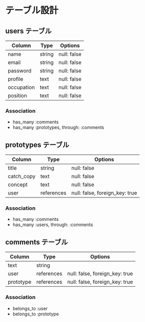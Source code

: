 # テーブル設計

## users テーブル

|   Column   |  Type  |  Options    |
| ---------- | ------ | ----------- |
| name       | string | null: false |
| email      | string | null: false |
| password   | string | null: false |
| profile    | text   | null: false |
| occupation | text   | null: false |
| position   | text   | null: false |

### Association

- has_many :comments
- has_many :prototypes, through: :comments

## prototypes テーブル

|   Column   | Type       |            Options             |
| ---------- | ---------- | ------------------------------ |
|   title    | string     | null: false                    |
| catch_copy | text       | null: false                    |
|  concept   | text       | null: false                    |
|   user     | references | null: false, foreign_key: true |

### Association

- has_many :comments
- has_many :users, through: :comments


## comments テーブル 

|   Column  | Type       |           Options              |
| --------- | ---------- | ------------------------------ |
|   text    | string     |                                |
|   user    | references | null: false, foreign_key: true |
| prototype | references | null: false, foreign_key: true |

### Association

- belongs_to :user
- belongs_to :prototype
